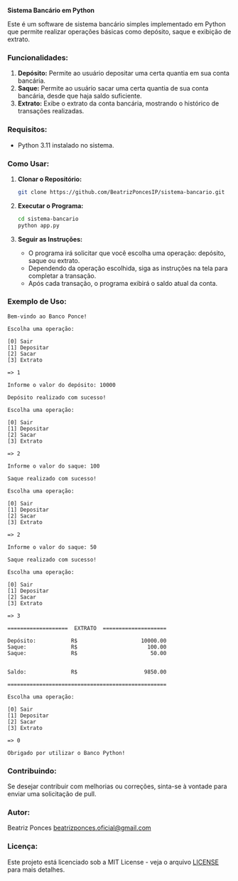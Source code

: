 **Sistema Bancário em Python**

Este é um software de sistema bancário simples implementado em Python que permite realizar operações básicas como depósito, saque e exibição de extrato.

### Funcionalidades:

1. **Depósito:** Permite ao usuário depositar uma certa quantia em sua conta bancária.
2. **Saque:** Permite ao usuário sacar uma certa quantia de sua conta bancária, desde que haja saldo suficiente.
3. **Extrato:** Exibe o extrato da conta bancária, mostrando o histórico de transações realizadas.

### Requisitos:

- Python 3.11 instalado no sistema.

### Como Usar:

1. **Clonar o Repositório:**
   ```bash
   git clone https://github.com/BeatrizPoncesIP/sistema-bancario.git
   ```

2. **Executar o Programa:**
   ```bash
   cd sistema-bancario
   python app.py
   ```

3. **Seguir as Instruções:**
   - O programa irá solicitar que você escolha uma operação: depósito, saque ou extrato.
   - Dependendo da operação escolhida, siga as instruções na tela para completar a transação.
   - Após cada transação, o programa exibirá o saldo atual da conta.

### Exemplo de Uso:

```
Bem-vindo ao Banco Ponce!

Escolha uma operação:

[0] Sair
[1] Depositar
[2] Sacar
[3] Extrato

=> 1

Informe o valor do depósito: 10000

Depósito realizado com sucesso!

Escolha uma operação:

[0] Sair
[1] Depositar
[2] Sacar
[3] Extrato

=> 2

Informe o valor do saque: 100

Saque realizado com sucesso!

Escolha uma operação:

[0] Sair
[1] Depositar
[2] Sacar
[3] Extrato

=> 2

Informe o valor do saque: 50

Saque realizado com sucesso!

Escolha uma operação:

[0] Sair
[1] Depositar
[2] Sacar
[3] Extrato

=> 3

===================  EXTRATO  ====================

Depósito:           R$                    10000.00
Saque:              R$                      100.00
Saque:              R$                       50.00


Saldo:              R$                     9850.00

==================================================

Escolha uma operação:

[0] Sair
[1] Depositar
[2] Sacar
[3] Extrato

=> 0

Obrigado por utilizar o Banco Python!
```

### Contribuindo:

Se desejar contribuir com melhorias ou correções, sinta-se à vontade para enviar uma solicitação de pull.

### Autor:

Beatriz Ponces <beatrizponces.oficial@gmail.com>

### Licença:

Este projeto está licenciado sob a MIT License - veja o arquivo [LICENSE](LICENSE) para mais detalhes.
